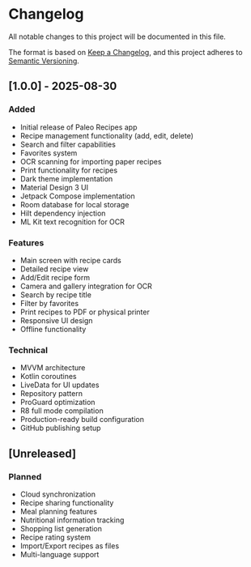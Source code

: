 # Changelog

All notable changes to this project will be documented in this file.

The format is based on [Keep a Changelog](https://keepachangelog.com/en/1.0.0/),
and this project adheres to [Semantic Versioning](https://semver.org/spec/v2.0.0.html).

## [1.0.0] - 2025-08-30

### Added
- Initial release of Paleo Recipes app
- Recipe management functionality (add, edit, delete)
- Search and filter capabilities
- Favorites system
- OCR scanning for importing paper recipes
- Print functionality for recipes
- Dark theme implementation
- Material Design 3 UI
- Jetpack Compose implementation
- Room database for local storage
- Hilt dependency injection
- ML Kit text recognition for OCR

### Features
- Main screen with recipe cards
- Detailed recipe view
- Add/Edit recipe form
- Camera and gallery integration for OCR
- Search by recipe title
- Filter by favorites
- Print recipes to PDF or physical printer
- Responsive UI design
- Offline functionality

### Technical
- MVVM architecture
- Kotlin coroutines
- LiveData for UI updates
- Repository pattern
- ProGuard optimization
- R8 full mode compilation
- Production-ready build configuration
- GitHub publishing setup

## [Unreleased]

### Planned
- Cloud synchronization
- Recipe sharing functionality
- Meal planning features
- Nutritional information tracking
- Shopping list generation
- Recipe rating system
- Import/Export recipes as files
- Multi-language support